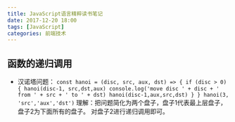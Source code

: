 ```yaml
---
title: JavaScript语言精粹读书笔记
date: 2017-12-20 18:00
tags: [JavaScript]
categories: 前端技术
---
```



## 函数的递归调用
* 汉诺塔问题：
    `const hanoi = (disc, src, aux, dst) => {
        if (disc > 0) {
          hanoi(disc-1, src,dst,aux)
          console.log('move disc ' + disc + ' from ' + src + ' to ' + dst)
          hanoi(disc-1,aux,src,dst)
        }
    }
    hanoi(3, 'src','aux','dst')`
  理解：把问题简化为两个盘子，盘子1代表最上层盘子， 盘子2为下面所有的盘子。 对盘子2进行递归调用即可。


